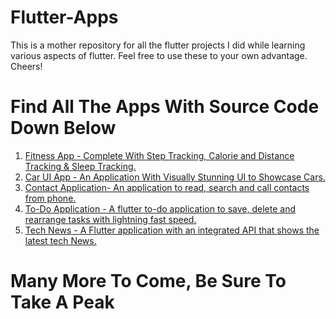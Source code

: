 # Flutter-Apps
This is a mother repository for all the flutter projects I did while learning various aspects of flutter. Feel free to use these to your own advantage. Cheers!

# Find All The Apps With Source Code Down Below

<ol> 
<li> <a href="https://github.com/sayam56/FitnessApp"> Fitness App - Complete With Step Tracking, Calorie and Distance Tracking & Sleep Tracking. </a></li>
<li> <a href="https://github.com/sayam56/Flutter-Car-Showcase-App-UI"> Car UI App - An Application With Visually Stunning UI to Showcase Cars. </a></li>
<li> <a href="https://github.com/sayam56/Flutter---Contacts-Application"> Contact Application- An application to read, search and call contacts from phone. </a></li>
<li> <a href="https://github.com/sayam56/Flutter---Task-Scheduler"> To-Do Application - A flutter to-do application to save, delete and rearrange tasks with lightning fast speed. </a></li>
<li> <a href="https://github.com/sayam56/Flutter---Tech-News"> Tech News - A Flutter application with an integrated API that shows the latest tech News. </a></li>
</ol>



# Many More To Come, Be Sure To Take A Peak
